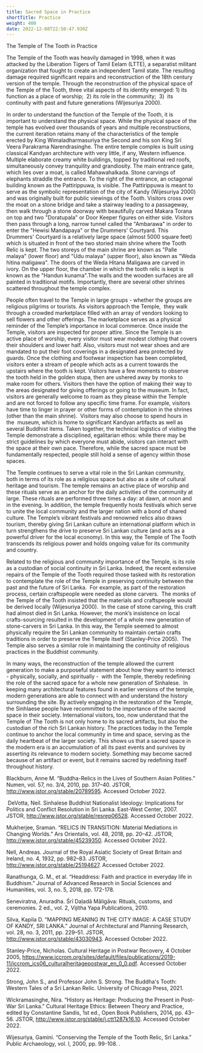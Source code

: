 ```yaml
---
title: Sacred Space in Practice
shortTitle: Practice
weight: 400
date: 2022-12-08T22:50:47.930Z
---
```

The Temple of The Tooth in Practice

The Temple of the Tooth was heavily damaged in 1998, when it was attacked by the Liberation Tigers of Tamil Eelam (LTTE), a separatist militant organization that fought to create an independent Tamil state. The resulting damage required significant repairs and reconstruction of the 18th century version of the temple. Through the reconstruction of the physical space of the Temple of the Tooth, three vital aspects of its identity emerged: 1) its function as a place of worship;  2) its role in the community;  3)  its continuity with past and future generations (Wijesuriya 2000).

In order to understand the function of the Temple of the Tooth, it is important to understand the physical space. While the physical space of the temple has evolved over thousands of years and multiple reconstructions, the current iteration retains many of the characteristics of the temple erected by King Wimaladharmasuriya the Second and his son King Sri Veera Parakrama Narendrasinghe. The entire temple complex is built using classical Kandyan architecture with very little, if any, Western influence. Multiple elaborate creamy white buildings, topped by traditional red roofs, simultaneously convey tranquility and grandiosity. The main entrance gate, which lies over a moat, is called Mahawahalkada. Stone carvings of elephants straddle the entrance. To the right of the entrance, an octagonal building known as the Pattirippuwa, is visible. The Pattirippuwa is meant to serve as the symbolic representation of the city of Kandy (Wijesuriya 2000) and was originally built for public viewings of the Tooth. Visitors cross over the moat on a stone bridge and take a stairway leading to a passageway, then walk through a stone doorway with beautifully carved Makara Torana on top and two "Doratupala" or Door Keeper figures on either side. Visitors then pass through a long, narrow tunnel called the "Ambarawa" in order to enter the "Hewisi Mandapaya" or the Drummers' Courtyard. This Drummers' Courtyard is a relatively large space (almost 5000 square feet) which is situated in front of the two storied main shrine where the Tooth Relic is kept. The two storeys of the main shrine are known as "Palle malaya" (lower floor) and "Udu malaya" (upper floor), also known as "Weda hitina maligawa". The doors of the Weda Hitana Maligawa are carved in ivory. On the upper floor, the chamber in which the tooth relic is kept is known as the "Handun kunama".The walls and the wooden surfaces are all painted in traditional motifs. Importantly, there are several other shrines scattered throughout the temple complex.

People often travel to the Temple in large groups - whether the groups are religious pilgrims or tourists. As visitors approach the Temple,  they walk through a crowded marketplace filled with an array of vendors looking to sell flowers and other offerings. The marketplace serves as a physical reminder of the Temple’s importance in local commerce. Once inside the Temple, visitors are inspected for proper attire. Since the Temple is an active place of worship, every visitor must wear modest clothing that covers their shoulders and lower half. Also, visitors must not wear shoes and are mandated to put their foot coverings in a designated area protected by guards. Once the clothing and footwear inspection has been completed, visitors enter a stream of people which acts as a current towards the upstairs where the tooth is kept. Visitors have a few moments to observe the tooth held in the golden stupa, then are ushered away by monks to make room for others. Visitors then have the option of making their way to the areas designated for giving offerings or going to the museum. In fact, visitors are generally welcome to roam as they please within the Temple and are not forced to follow any specific time frame. For example, visitors have time to linger in prayer or other forms of contemplation in the shrines (other than the main shrine).  Visitors may also choose to spend hours in the  museum, which is home to significant Kandyan artifacts as well as several Buddhist items. Taken together, the technical logistics of visiting the Temple demonstrate a disciplined, egalitarian ethos: while there may be strict guidelines by which everyone must abide, visitors can interact with the space at their own pace. Therefore, while the sacred space must be fundamentally respected, people still hold a sense of agency within those spaces.

The Temple continues to serve a vital role in the Sri Lankan community, both in terms of its role as a religious space but also as a site of cultural heritage and tourism. The temple remains an active place of worship and these rituals serve as an anchor for the daily activities of the community at large. These rituals are performed three times a day: at dawn, at noon and in the evening. In addition, the temple frequently hosts festivals which serve to unite the local community and the larger nation with a bond of shared culture. The Temple’s vibrant festivals and renowned relics also draws tourism, thereby giving Sri Lankan culture an international platform which in turn strengthens the drive to preserve Sri Lankan culture (and acts as a powerful driver for the local economy). In this way, the Temple of The Tooth transcends its religious power and holds ongoing value for its community and country. 

Related to the religious and community importance of the Temple, is its role as a custodian of social continuity in Sri Lanka. Indeed, the recent extensive repairs of the Temple of the Tooth required those tasked with its restoration to contemplate the role of the Temple in preserving continuity between the past and the future of Sri Lanka.  For example, as part of the restoration process, certain craftspeople were needed as stone carvers.  The monks of the Temple of the Tooth insisted that the materials and craftspeople would be derived locally (Wijesuriya 2000).  In the case of stone carving, this craft had almost died in Sri Lanka. However, the monk’s insistence on local crafts-sourcing resulted in the development of a whole new generation of stone-carvers in Sri Lanka. In this way, the Temple seemed to almost physically require the Sri Lankan community to maintain certain crafts traditions in order to preserve the Temple itself (Stanley-Price 2005).  The Temple also serves a similar role in maintaining the continuity of religious practices in the Buddhist community.

In many ways, the reconstruction of the temple allowed the current generation to make a purposeful statement about how they want to interact - physically, socially, and spiritually -  with the Temple, thereby redefining the role of the sacred space for a whole new generation of Sinhalese.  In keeping many architectural features found in earlier versions of the temple, modern generations are able to connect with and understand the history surrounding the site. By actively engaging in the restoration of the Temple, the Sinhlaese people have recommitted to the importance of the sacred space in their society. International visitors, too, now understand that the Temple of The Tooth is not only home to its sacred artifacts, but also the custodian of the rich Sri Lankan history. The practices today in the Temple continue to anchor the local community in time and space, serving as the daily heartbeat of the larger society. This shows us that a sacred space in the modern era is an accumulation of all its past events and survives by asserting its relevance to modern society. Something may become sacred because of an artifact or event, but it remains sacred by redefining itself throughout history. 

Blackburn, Anne M. “Buddha-Relics in the Lives of Southern Asian Polities.” Numen, vol. 57, no. 3/4, 2010, pp. 317–40. JSTOR, <http://www.jstor.org/stable/20789595>. Accessed October 2022. 

 DeVotta, Neil. Sinhalese Buddhist Nationalist Ideology: Implications for Politics and Conflict Resolution in Sri Lanka. East-West Center, 2007. JSTOR, http://www.jstor.org/stable/resrep06528. Accessed October 2022. 

Mukherjee, Sraman. “RELICS IN TRANSITION: Material Mediations in Changing Worlds.” Ars Orientalis, vol. 48, 2018, pp. 20–42. JSTOR, <http://www.jstor.org/stable/45239350>. Accessed October 2022. 

Nell, Andreas. Journal of the Royal Asiatic Society of Great Britain and Ireland, no. 4, 1932, pp. 982–83. JSTOR, <http://www.jstor.org/stable/25194627>. Accessed October 2022.

Ranathunga, G. M., et al. “Headdress: Faith and practice in everyday life in Buddhism.” Journal of Advanced Research in Social Sciences and Humanities, vol. 3, no. 5, 2018, pp. 172-178.  

Seneviratna, Anuradha. Śrī Daḷadā Māligāva: Rituals, customs, and ceremonies. 2 ed., vol. 2, Vijitha Yapa Publications, 2010. 

Silva, Kapila D. “MAPPING MEANING IN THE CITY IMAGE: A CASE STUDY OF KANDY, SRI LANKA.” Journal of Architectural and Planning Research, vol. 28, no. 3, 2011, pp. 229–51. JSTOR, http://www.jstor.org/stable/43030943. Accessed October 2022. 

Stanley-Price, Nicholas. Cultural Heritage in Postwar Recovery, 4 October 2005, https://www.iccrom.org/sites/default/files/publications/2019-11/iccrom_ics06_culturalheritagepostwar_en_0_0.pdf. Accessed October 2022. 

Strong, John S., and Professor John S. Strong. The Buddha's Tooth: Western Tales of a Sri Lankan Relic. University of Chicago Press, 2021.  

Wickramasinghe, Nira. “History as Heritage: Producing the Present in Post-War Sri Lanka.” Cultural Heritage Ethics: Between Theory and Practice, edited by Constantine Sandis, 1st ed., Open Book Publishers, 2014, pp. 43–56. JSTOR, <http://www.jstor.org/stable/j.ctt1287k16.10>. Accessed October 2022. 

Wijesuriya, Gamini. “Conserving the Temple of the Tooth Relic, Sri Lanka.” Public Archaeology, vol. I, 2000, pp. 99-108. .